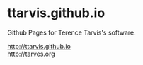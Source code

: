 ttarvis.github.io
=================

Github Pages for Terence Tarvis's software.

http://ttarvis.github.io  
http://tarves.org
